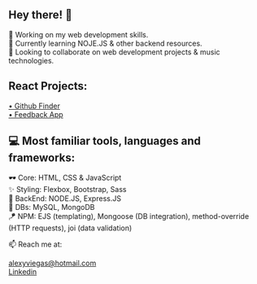## Hey there! 👋

🔭 Working on my web development skills. <br>
🌱 Currently learning NOJE.JS & other backend resources. <br>
👯 Looking to collaborate on web development projects & music technologies.

## React Projects:
[• Github Finder](https://buscadorgithub.netlify.app/) <br>
[• Feedback App](https://feedback-app-agva.netlify.app/) <br>

## 💻 Most familiar tools, languages and frameworks:
🕶️   Core:     HTML, CSS & JavaScript <br>
✨   Styling:  Flexbox, Bootstrap, Sass <br>
🧳   BackEnd:  NODE.JS, Express.JS <br>
📖   DBs:      MySQL, MongoDB <br>
🪁   NPM:      EJS (templating), Mongoose (DB integration), method-override (HTTP requests), joi (data validation)


📫 Reach me at:

[alexyviegas@hotmail.com](alexyviegas@hotmail.com) <br>
[Linkedin](https://www.linkedin.com/in/alexy-viegas-806ba571/)
